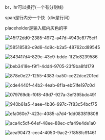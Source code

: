 br，hr可以换行(一个有分割线)

span是行内分一个快（div是行间）

placeholder是输入框内灰色的字

![45f72dd0-2385-4972-a47d-4943c8775cff](file:///D:/%E9%AD%8F%E5%BF%97%E8%88%AA/Pictures/Saved%20Pictures/typedown/45f72dd0-2385-4972-a47d-4943c8775cff.png)

![58518583-c9d6-4d9c-b2a5-48762cd89545](file:///D:/%E9%AD%8F%E5%BF%97%E8%88%AA/Pictures/Saved%20Pictures/typedown/58518583-c9d6-4d9c-b2a5-48762cd89545.png)

![343417d4-829c-43c9-bdde-1f21e8239586](file:///D:/%E9%AD%8F%E5%BF%97%E8%88%AA/Pictures/Saved%20Pictures/typedown/343417d4-829c-43c9-bdde-1f21e8239586.png)

![beb3418e-f9f1-4dd4-9705-23f9ba8fd179](file:///D:/%E9%AD%8F%E5%BF%97%E8%88%AA/Pictures/Saved%20Pictures/typedown/beb3418e-f9f1-4dd4-9705-23f9ba8fd179.png)

![878e0e27-1255-4383-ba50-ce22dce201ed](file:///D:/%E9%AD%8F%E5%BF%97%E8%88%AA/Pictures/Saved%20Pictures/typedown/878e0e27-1255-4383-ba50-ce22dce201ed.png)

![cde4440f-44b2-4eab-8f1a-eb51fe197c0d](file:///D:/%E9%AD%8F%E5%BF%97%E8%88%AA/Pictures/Saved%20Pictures/typedown/cde4440f-44b2-4eab-8f1a-eb51fe197c0d.png)

![079769db-f0f8-49d7-927a-3ef395bdc491](file:///D:/%E9%AD%8F%E5%BF%97%E8%88%AA/Pictures/Saved%20Pictures/typedown/079769db-f0f8-49d7-927a-3ef395bdc491.png)

![940b61a5-4aee-4b36-997c-7f83c54bcf75](file:///D:/%E9%AD%8F%E5%BF%97%E8%88%AA/Pictures/Saved%20Pictures/typedown/940b61a5-4aee-4b36-997c-7f83c54bcf75.png)

![efa060e7-423c-4085-a7d4-1dd083819808](file:///D:/%E9%AD%8F%E5%BF%97%E8%88%AA/Pictures/Saved%20Pictures/typedown/efa060e7-423c-4085-a7d4-1dd083819808.png)

![aca4c5df-64ef-48ee-88ec-cfa49e4de1a0](file:///D:/%E9%AD%8F%E5%BF%97%E8%88%AA/Pictures/Saved%20Pictures/typedown/aca4c5df-64ef-48ee-88ec-cfa49e4de1a0.png)

![aea90473-cec4-4050-9ac2-7f858fc91461](file:///D:/%E9%AD%8F%E5%BF%97%E8%88%AA/Pictures/Saved%20Pictures/typedown/aea90473-cec4-4050-9ac2-7f858fc91461.png)


